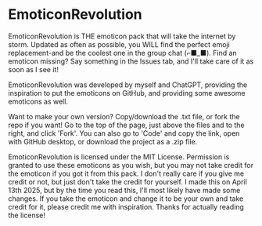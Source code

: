 # EmoticonRevolution

EmoticonRevolution is THE emoticon pack that will take the internet by storm. Updated as often as possible, you WILL find the perfect emoji replacement-and be the coolest one in the group chat (⌐■_■). Find an emoticon missing? Say something in the Issues tab, and I'll take care of it as soon as I see it! 

EmoticonRevolution was developed by myself and ChatGPT, providing the inspiration to put the emoticons on GitHub, and providing some awesome emoticons as well.

Want to make your own version? Copy/download the .txt file, or fork the repo if you want! Go to the top of the page, just above the files and to the right, and click 'Fork'. You can also go to 'Code' and copy the link,  open with GitHub desktop, or download the project as a .zip file.

EmoticonRevolution is licensed under the MIT License. Permission is granted to use these emoticons as you wish, but you may not take credit for the emoticon if you got it from this pack. I don't really care if you give me credit or not, but just don't take the credit for yourself. I made this on April 13th 2025, but by the time you read this, I'll most likely have made some changes. If you take the emoticon and change it to be your own and take credit for it, please credit me with inspiration. Thanks for actually reading the license!
